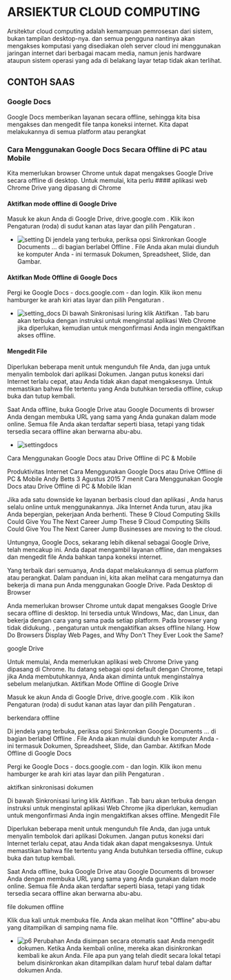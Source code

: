 # ARSIEKTUR CLOUD COMPUTING


Arsitektur cloud computing adalah kemampuan pemrosesan dari sistem, bukan tampilan desktop-nya. 
dan semua pengguna nantinya akan mengakses komputasi yang disediakan oleh server cloud ini menggunakan jaringan internet 
dari berbagai macam media, namun jenis hardware ataupun sistem operasi yang ada di belakang layar tetap tidak akan terlihat.

## CONTOH SAAS
### Google Docs
Google Docs memberikan layanan secara offline, sehingga kita bisa mengakses dan mengedit file tanpa koneksi internet.
Kita dapat melakukannya di semua platform atau perangkat

### Cara Menggunakan Google Docs Secara Offline di PC atau Mobile
Kita memerlukan browser Chrome untuk dapat mengakses Google Drive secara offline di desktop.
Untuk memulai, kita perlu #### aplikasi web Chrome Drive 
yang dipasang di Chrome
#### Aktifkan mode offline di Google Drive
Masuk ke akun Anda di Google Drive, drive.google.com . Klik ikon Pengaturan (roda) di sudut kanan atas layar dan pilih Pengaturan .
+ ![setting](https://github.com/ayuwidyainggit/tct/blob/master/images/erd.png)
Di jendela yang terbuka, periksa opsi Sinkronkan Google Documents ... di bagian berlabel Offline . File Anda akan mulai diunduh ke 
komputer Anda - ini termasuk Dokumen, Spreadsheet, Slide, dan Gambar.

#### Aktifkan Mode Offline di Google Docs
Pergi ke Google Docs - docs.google.com - dan login. Klik ikon menu hamburger ke arah kiri atas layar dan pilih Pengaturan .
+ ![setting_docs](https://github.com/ayuwidyainggit/tct/blob/master/images/erd.png)
Di bawah Sinkronisasi luring klik Aktifkan . Tab baru akan terbuka dengan instruksi untuk menginstal aplikasi Web Chrome jika diperlukan, 
kemudian untuk mengonfirmasi Anda ingin mengaktifkan akses offline.

#### Mengedit File
Diperlukan beberapa menit untuk mengunduh file Anda, dan juga untuk menyalin tembolok dari aplikasi Dokumen. Jangan putus koneksi dari Internet 
terlalu cepat, atau Anda tidak akan dapat mengaksesnya. Untuk memastikan bahwa file tertentu yang Anda butuhkan tersedia offline, cukup buka dan tutup kembali.

Saat Anda offline, buka Google Drive atau Google Documents di browser Anda dengan membuka URL yang sama yang Anda gunakan dalam mode online. Semua file Anda akan terdaftar 
seperti biasa, tetapi yang tidak tersedia secara offline akan berwarna abu-abu. 
+ ![settingdocs](https://github.com/ayuwidyainggit/tct/blob/master/images/erd.png)

Cara Menggunakan Google Docs atau Drive Offline di PC & Mobile

Produktivitas Internet
Cara Menggunakan Google Docs atau Drive Offline di PC & Mobile
Andy Betts 3 Agustus 2015 7 menit
Cara Menggunakan Google Docs atau Drive Offline di PC & Mobile
Iklan

Jika ada satu downside ke layanan berbasis cloud dan aplikasi , Anda harus selalu online untuk menggunakannya. Jika Internet Anda turun, atau jika Anda bepergian, pekerjaan Anda berhenti.
These 9 Cloud Computing Skills Could Give You The Next Career Jump
These 9 Cloud Computing Skills Could Give You The Next Career Jump Businesses are moving to the cloud.

Untungnya, Google Docs, sekarang lebih dikenal sebagai Google Drive, telah mencakup ini. Anda dapat mengambil layanan offline, dan mengakses dan mengedit file Anda bahkan tanpa koneksi internet.

Yang terbaik dari semuanya, Anda dapat melakukannya di semua platform atau perangkat. Dalam panduan ini, kita akan melihat cara mengaturnya dan bekerja di mana pun Anda menggunakan Google Drive.
Pada Desktop di Browser

Anda memerlukan browser Chrome untuk dapat mengakses Google Drive secara offline di desktop. Ini tersedia untuk Windows, Mac, dan Linux, dan bekerja dengan cara yang sama pada setiap platform. Pada browser yang tidak didukung. , pengaturan untuk mengaktifkan akses offline hilang.
How Do Browsers Display Web Pages, and Why Don't They Ever Look the Same?

google Drive

Untuk memulai, Anda memerlukan aplikasi web Chrome Drive yang dipasang di Chrome. Itu datang sebagai opsi default dengan Chrome, tetapi jika Anda membutuhkannya, Anda akan diminta untuk menginstalnya sebelum melanjutkan.
Aktifkan Mode Offline di Google Drive

Masuk ke akun Anda di Google Drive, drive.google.com . Klik ikon Pengaturan (roda) di sudut kanan atas layar dan pilih Pengaturan .

berkendara offline

Di jendela yang terbuka, periksa opsi Sinkronkan Google Documents ... di bagian berlabel Offline . File Anda akan mulai diunduh ke komputer Anda - ini termasuk Dokumen, Spreadsheet, Slide, dan Gambar.
Aktifkan Mode Offline di Google Docs

Pergi ke Google Docs - docs.google.com - dan login. Klik ikon menu hamburger ke arah kiri atas layar dan pilih Pengaturan .

aktifkan sinkronisasi dokumen

Di bawah Sinkronisasi luring klik Aktifkan . Tab baru akan terbuka dengan instruksi untuk menginstal aplikasi Web Chrome jika diperlukan, kemudian untuk mengonfirmasi Anda ingin mengaktifkan akses offline.
Mengedit File

Diperlukan beberapa menit untuk mengunduh file Anda, dan juga untuk menyalin tembolok dari aplikasi Dokumen. Jangan putus koneksi dari Internet terlalu cepat, atau Anda tidak akan dapat mengaksesnya. Untuk memastikan bahwa file tertentu yang Anda butuhkan tersedia offline, cukup buka dan tutup kembali.

Saat Anda offline, buka Google Drive atau Google Documents di browser Anda dengan membuka URL yang sama yang Anda gunakan dalam mode online. Semua file Anda akan terdaftar seperti biasa, tetapi yang tidak tersedia secara offline akan berwarna abu-abu.

file dokumen offline

Klik dua kali untuk membuka file. Anda akan melihat ikon "Offline" abu-abu yang ditampilkan di samping nama file.
+ ![p6](https://github.com/ayuwidyainggit/tct/blob/master/images/erd.png)
Perubahan Anda disimpan secara otomatis saat Anda mengedit dokumen. Ketika Anda kembali online, mereka akan disinkronkan kembali ke akun Anda. File apa pun yang telah diedit secara lokal tetapi belum disinkronkan akan ditampilkan dalam huruf tebal dalam daftar dokumen Anda.
